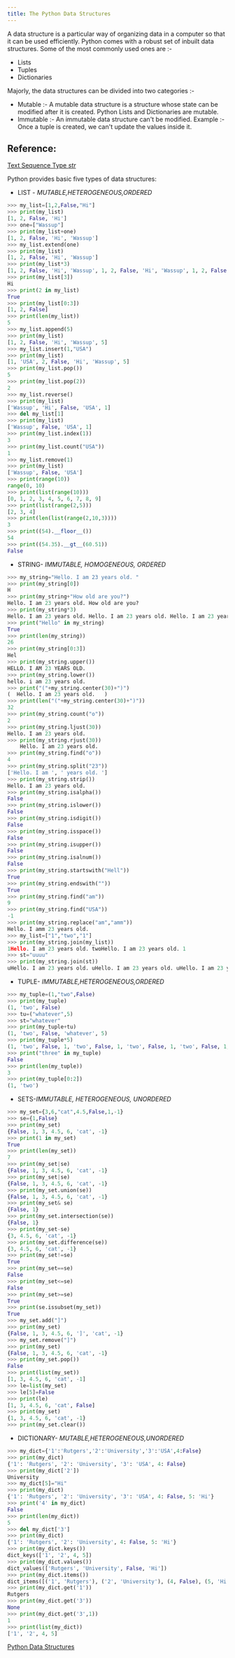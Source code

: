 ```yaml
---
title: The Python Data Structures
---
```

A data structure is a particular way of organizing data in a computer so that it can be used efficiently. Python comes with a robust set of inbuilt data structures. Some of the most commonly used ones are :-  
* Lists  
* Tuples  
* Dictionaries  

Majorly, the data structures can be divided into two categories :-  
* Mutable :- A mutable data structure is a structure whose state can  be modified after it is created. Python Lists and Dictionaries are mutable.  
* Immutable :- An immutable data structure can't be modified. Example :- Once a tuple is created, we can't update the values inside it.  

## Reference:

<a href='https://docs.python.org/3/library/stdtypes.html#text-sequence-type-str' target='_blank' rel='nofollow'>Text Sequence Type _str_</a>

Python provides basic five types of data structures:
* LIST - *MUTABLE,HETEROGENEOUS,ORDERED*
```python
>>> my_list=[1,2,False,"Hi"]
>>> print(my_list)
[1, 2, False, 'Hi']
>>> one=["Wassup"]
>>> print(my_list+one)
[1, 2, False, 'Hi', 'Wassup']
>>> my_list.extend(one)
>>> print(my_list)
[1, 2, False, 'Hi', 'Wassup']
>>> print(my_list*3)
[1, 2, False, 'Hi', 'Wassup', 1, 2, False, 'Hi', 'Wassup', 1, 2, False, 'Hi', 'Wassup']
>>> print(my_list[3])
Hi
>>> print(2 in my_list)
True
>>> print(my_list[0:3])
[1, 2, False]
>>> print(len(my_list))
5
>>> my_list.append(5)
>>> print(my_list)
[1, 2, False, 'Hi', 'Wassup', 5]
>>> my_list.insert(1,"USA")
>>> print(my_list)
[1, 'USA', 2, False, 'Hi', 'Wassup', 5]
>>> print(my_list.pop())
5
>>> print(my_list.pop(2))
2
>>> my_list.reverse()
>>> print(my_list)
['Wassup', 'Hi', False, 'USA', 1]
>>> del my_list[1]
>>> print(my_list)
['Wassup', False, 'USA', 1]
>>> print(my_list.index(1))
3
>>> print(my_list.count("USA"))
1
>>> my_list.remove(1)
>>> print(my_list)
['Wassup', False, 'USA']
>>> print(range(10))
range(0, 10)
>>> print(list(range(10)))
[0, 1, 2, 3, 4, 5, 6, 7, 8, 9]
>>> print(list(range(2,5)))
[2, 3, 4]
>>> print(len(list(range(2,10,3))))
3
>>> print((54).__floor__())
54
>>> print((54.35).__gt__(60.51))
False
```
* STRING- *IMMUTABLE, HOMOGENEOUS, ORDERED*
```python
>>> my_string="Hello. I am 23 years old. "
>>> print(my_string[0])
H
>>> print(my_string+"How old are you?")
Hello. I am 23 years old. How old are you?
>>> print(my_string*3)
Hello. I am 23 years old. Hello. I am 23 years old. Hello. I am 23 years old. 
>>> print("Hello" in my_string)
True
>>> print(len(my_string))
26
>>> print(my_string[0:3])
Hel
>>> print(my_string.upper())
HELLO. I AM 23 YEARS OLD. 
>>> print(my_string.lower())
hello. i am 23 years old. 
>>> print("("+my_string.center(30)+")")
(  Hello. I am 23 years old.   )
>>> print(len("("+my_string.center(30)+")"))
32
>>> print(my_string.count("o"))
2
>>> print(my_string.ljust(30))
Hello. I am 23 years old.     
>>> print(my_string.rjust(30))
    Hello. I am 23 years old. 
>>> print(my_string.find("o"))
4
>>> print(my_string.split("23"))
['Hello. I am ', ' years old. ']
>>> print(my_string.strip())
Hello. I am 23 years old.
>>> print(my_string.isalpha())
False
>>> print(my_string.islower())
False
>>> print(my_string.isdigit())
False
>>> print(my_string.isspace())
False
>>> print(my_string.isupper())
False
>>> print(my_string.isalnum())
False
>>> print(my_string.startswith("Hell"))
True
>>> print(my_string.endswith(""))
True
>>> print(my_string.find("am"))
9
>>> print(my_string.find("USA"))
-1
>>> print(my_string.replace("am","amm"))
Hello. I amm 23 years old. 
>>> my_list=["1","two","1"]
>>> print(my_string.join(my_list))
1Hello. I am 23 years old. twoHello. I am 23 years old. 1
>>> st="uuuu"
>>> print(my_string.join(st))
uHello. I am 23 years old. uHello. I am 23 years old. uHello. I am 23 years old. u
```

* TUPLE- *IMMUTABLE,HETEROGENEOUS,ORDERED*
```python
>>> my_tuple=(1,"two",False)
>>> print(my_tuple)
(1, 'two', False)
>>> tu=("whatever",5)
>>> st="whatever"
>>> print(my_tuple+tu)
(1, 'two', False, 'whatever', 5)
>>> print(my_tuple*5)
(1, 'two', False, 1, 'two', False, 1, 'two', False, 1, 'two', False, 1, 'two', False)
>>> print("three" in my_tuple)
False
>>> print(len(my_tuple))
3
>>> print(my_tuple[0:2])
(1, 'two')
```

* SETS-*IMMUTABLE, HETEROGENEOUS, UNORDERED*

```python
>>> my_set={3,6,"cat",4.5,False,1,-1}
>>> se={1,False}
>>> print(my_set)
{False, 1, 3, 4.5, 6, 'cat', -1}
>>> print(1 in my_set)
True
>>> print(len(my_set))
7
>>> print(my_set|se)
{False, 1, 3, 4.5, 6, 'cat', -1}
>>> print(my_set|se)
{False, 1, 3, 4.5, 6, 'cat', -1}
>>> print(my_set.union(se))
{False, 1, 3, 4.5, 6, 'cat', -1}
>>> print(my_set& se)
{False, 1}
>>> print(my_set.intersection(se))
{False, 1}
>>> print(my_set-se)
{3, 4.5, 6, 'cat', -1}
>>> print(my_set.difference(se))
{3, 4.5, 6, 'cat', -1}
>>> print(my_set!=se)
True
>>> print(my_set==se)
False
>>> print(my_set<=se)
False
>>> print(my_set>=se)
True
>>> print(se.issubset(my_set))
True
>>> my_set.add("]")
>>> print(my_set)
{False, 1, 3, 4.5, 6, ']', 'cat', -1}
>>> my_set.remove("]")
>>> print(my_set)
{False, 1, 3, 4.5, 6, 'cat', -1}
>>> print(my_set.pop())
False
>>> print(list(my_set))
[1, 3, 4.5, 6, 'cat', -1]
>>> le=list(my_set)
>>> le[5]=False
>>> print(le)
[1, 3, 4.5, 6, 'cat', False]
>>> print(my_set)
{1, 3, 4.5, 6, 'cat', -1}
>>> print(my_set.clear())
```
* DICTIONARY- *MUTABLE,HETEROGENEOUS,UNORDERED*
```python
>>> my_dict={'1':'Rutgers','2':'University','3':'USA',4:False}
>>> print(my_dict)
{'1': 'Rutgers', '2': 'University', '3': 'USA', 4: False}
>>> print(my_dict['2'])
University
>>> my_dict[5]="Hi"
>>> print(my_dict)
{'1': 'Rutgers', '2': 'University', '3': 'USA', 4: False, 5: 'Hi'}
>>> print('4' in my_dict)
False
>>> print(len(my_dict))
5
>>> del my_dict['3']
>>> print(my_dict)
{'1': 'Rutgers', '2': 'University', 4: False, 5: 'Hi'}
>>> print(my_dict.keys())
dict_keys(['1', '2', 4, 5])
>>> print(my_dict.values())
dict_values(['Rutgers', 'University', False, 'Hi'])
>>> print(my_dict.items())
dict_items([('1', 'Rutgers'), ('2', 'University'), (4, False), (5, 'Hi')])
>>> print(my_dict.get('1'))
Rutgers
>>> print(my_dict.get('3'))
None
>>> print(my_dict.get('3',1))
1
>>> print(list(my_dict))
['1', '2', 4, 5]
```

[Python Data Structures](https://docs.python.org/3.7/tutorial/datastructures.html)
